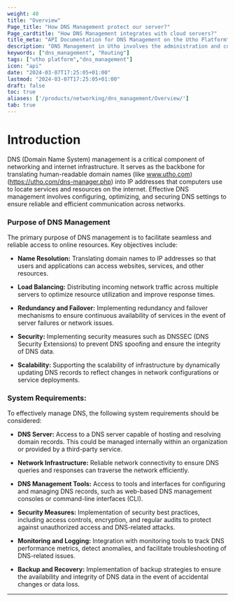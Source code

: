 ```yaml
---
weight: 40
title: "Overview"
Page_title: "How DNS Management protect our server?"
Page_cardtitle: "How DNS Management integrates with cloud servers?"
title_meta: "API Documentation for DNS Management on the Utho Platform"
description: "DNS Management in Utho involves the administration and configuration of Domain Name System (DNS) settings for domains and services hosted or managed within the Utho platform. This includes tasks such as registering domain names, configuring DNS records, managing DNS zones, and ensuring reliable domain name resolution."
keywords: ["dns_management", "Routing"]
tags: ["utho platform","dns_management"]
icon: "api"
date: "2024-03-07T17:25:05+01:00"
lastmod: "2024-03-07T17:25:05+01:00"
draft: false
toc: true
aliases: ['/products/networking/dns_management/Overview/']
tab: true
---
```


# Introduction 

DNS (Domain Name System) management is a critical component of networking and internet infrastructure. It serves as the backbone for translating human-readable domain names (like www.utho.com)(https://utho.com/dns-manager.php) into IP addresses that computers use to locate services and resources on the internet. Effective DNS management involves configuring, optimizing, and securing DNS settings to ensure reliable and efficient communication across networks.
### Purpose of DNS Management

The primary purpose of DNS management is to facilitate seamless and reliable access to online resources. Key objectives include:

- **Name Resolution:** Translating domain names to IP addresses so that users and applications can access websites, services, and other resources.
  
- **Load Balancing:** Distributing incoming network traffic across multiple servers to optimize resource utilization and improve response times.
  
- **Redundancy and Failover:** Implementing redundancy and failover mechanisms to ensure continuous availability of services in the event of server failures or network issues.
  
- **Security:** Implementing security measures such as DNSSEC (DNS Security Extensions) to prevent DNS spoofing and ensure the integrity of DNS data.
  
- **Scalability:** Supporting the scalability of infrastructure by dynamically updating DNS records to reflect changes in network configurations or service deployments.

### System Requirements:

To effectively manage DNS, the following system requirements should be considered:

- **DNS Server:** Access to a DNS server capable of hosting and resolving domain records. This could be managed internally within an organization or provided by a third-party service.
  
- **Network Infrastructure:** Reliable network connectivity to ensure DNS queries and responses can traverse the network efficiently.
  
- **DNS Management Tools:** Access to tools and interfaces for configuring and managing DNS records, such as web-based DNS management consoles or command-line interfaces (CLI).
  
- **Security Measures:** Implementation of security best practices, including access controls, encryption, and regular audits to protect against unauthorized access and DNS-related attacks.
  
- **Monitoring and Logging:** Integration with monitoring tools to track DNS performance metrics, detect anomalies, and facilitate troubleshooting of DNS-related issues.
  
- **Backup and Recovery:** Implementation of backup strategies to ensure the availability and integrity of DNS data in the event of accidental changes or data loss.
---